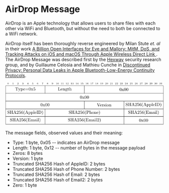 <h1>AirDrop Message</h1>

<p> 
AirDrop is an Apple technology that allows users to share files with each other
via WiFi and Bluetooth, but without the need to both be connected to a WiFi network.
</p> 

<p>
AirDrop itself has been thoroughly reverse engineered by Milan Stute <i>et.
al</i> in their work  <a
href="https://www.usenix.org/system/files/sec19fall_stute_prepub.pdf"> A Billion
Open Interfaces for Eve and Mallory: MitM, DoS, and Tracking Attacks on iOS and
macOS Through Apple Wireless Direct Link </a>. The AirDrop Message was described
first by the <a href="https://hexway.io">Hexway</a> security research group, and 
by Guillaume Celosia and Mathieu Cunche in  
<a
href="https://petsymposium.org/2020/files/papers/issue1/popets-2020-0003.pdf">Discontinued
Privacy: Personal Data Leaks in Apple Bluetooth-Low-Energy Continuity
Protocols</a>.
</p>

<div align="center">
<img src="../figs/airdrop_format.png">
</div>


<p>The message fields, observed values and their meaning:</p>

<ul>
<li>
Type: 1 byte, 0x05 -- indicates an AirDrop message
</li>
<li>
Length: 1 byte, 0x12 -- number of bytes in the message payload
</li>
<li>
Zeros: 8 bytes
</li>
<li>
Version: 1 byte
</li>
<li>
Truncated SHA256 Hash of AppleID: 2 bytes
</li>
<li>
Truncated SHA256 Hash of Phone Number: 2 bytes
</li>
<li>
Truncated SHA256 Hash of Email: 2 bytes
</li>
<li>
Truncated SHA256 Hash of Email2: 2 bytes
</li>
<li>
Zero: 1 byte
</li>
</ul>
